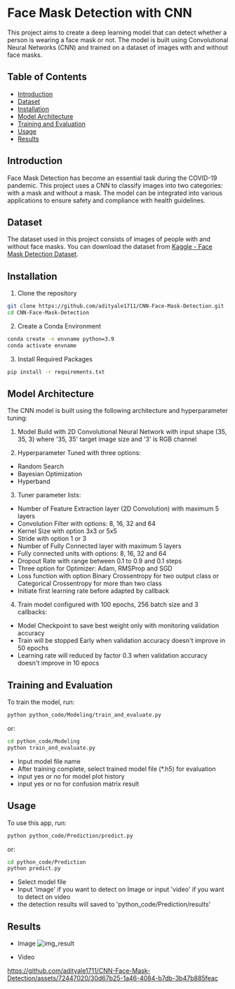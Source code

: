 # Face Mask Detection with CNN

This project aims to create a deep learning model that can detect whether a person is wearing a face mask or not. The model is built using Convolutional Neural Networks (CNN) and trained on a dataset of images with and without face masks.

## Table of Contents
- [Introduction](#introduction)
- [Dataset](#dataset)
- [Installation](#installation)
- [Model Architecture](#model-architecture)
- [Training and Evaluation](#training-and-evaluation)
- [Usage](#usage)
- [Results](#results)

## Introduction
Face Mask Detection has become an essential task during the COVID-19 pandemic. This project uses a CNN to classify images into two categories: with a mask and without a mask. The model can be integrated into various applications to ensure safety and compliance with health guidelines.

## Dataset
The dataset used in this project consists of images of people with and without face masks. You can download the dataset from [Kaggle - Face Mask Detection Dataset](https://www.kaggle.com/andrewmvd/face-mask-detection).

## Installation
1. Clone the repository
```bash
git clone https://github.com/adityale1711/CNN-Face-Mask-Detection.git
cd CNN-Face-Mask-Detection
```

2. Create a Conda Environment
```bash
conda create -n envname python=3.9
conda activate envname
```

3. Install Required Packages
```bash
pip install -r requirements.txt
```

## Model Architecture
The CNN model is built using the following architecture and hyperparameter tuning:

1. Model Build with 2D Convolutional Neural Network with input shape (35, 35, 3) where '35, 35' target image size and '3' is RGB channel

2. Hyperparameter Tuned with three options:
- Random Search
- Bayesian Optimization
- Hyperband

3. Tuner parameter lists:
- Number of Feature Extraction layer (2D Convolution) with maximum 5 layers
- Convolution Filter with options: 8, 16, 32 and 64
- Kernel Size with option 3x3 or 5x5
- Stride with option 1 or 3
- Number of Fully Connected layer with maximum 5 layers
- Fully connected units with options: 8, 16, 32 and 64
- Dropout Rate with range between 0.1 to 0.9 and 0.1 steps
- Three option for Optimizer: Adam, RMSProp and SGD
- Loss function with option Binary Crossentropy for two output class or Categorical Crossentropy for more than two class
- Initiate first learning rate before adapted by callback

4. Train model configured with 100 epochs, 256 batch size and 3 callbacks:
- Model Checkpoint to save best weight only with monitoring validation accuracy
- Train will be stopped Early when validation accuracy doesn't improve in 50 epochs
- Learning rate will reduced by factor 0.3 when validation accuracy doesn't improve in 10 epocs

## Training and Evaluation
To train the model, run:
```bash
python python_code/Modeling/train_and_evaluate.py
```
or:
```bash
cd python_code/Modeling
python train_and_evaluate.py
```

- Input model file name
- After training complete, select trained model file (*.h5) for evaluation
- input yes or no for model plot history
- input yes or no for confusion matrix result

## Usage
To use this app, run:
```bash
python python_code/Prediction/predict.py
```
or:
```bash
cd python_code/Prediction
python predict.py
```

- Select model file
- Input 'image' if you want to detect on Image or input 'video' if you want to detect on video
- the detection results will saved to 'python_code/Prediction/results'

## Results
- Image
  ![img_result](https://github.com/adityale1711/CNN-Face-Mask-Detection/assets/72447020/1cee88fd-3f3b-4380-a49a-8a955da36311)

- Video

https://github.com/adityale1711/CNN-Face-Mask-Detection/assets/72447020/30d67b25-1a46-4084-b7db-3b47b885feac

